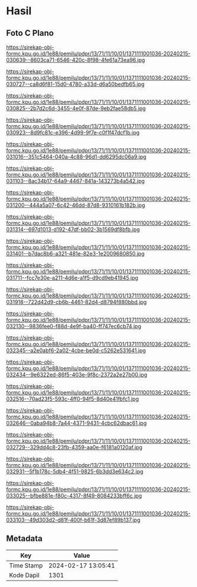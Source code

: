 # Hasil

## Foto C Plano

https://sirekap-obj-formc.kpu.go.id/1e88/pemilu/pdpr/13/71/11/10/01/1371111001036-20240215-030639--8603ca71-6546-420c-8f98-4fe61a73ea96.jpg

https://sirekap-obj-formc.kpu.go.id/1e88/pemilu/pdpr/13/71/11/10/01/1371111001036-20240215-030727--ca8d6f81-15d0-4780-a33d-d6a50bedfb65.jpg

https://sirekap-obj-formc.kpu.go.id/1e88/pemilu/pdpr/13/71/11/10/01/1371111001036-20240215-030825--2b7d2c6d-3455-4e0f-87de-9eb2fae58db5.jpg

https://sirekap-obj-formc.kpu.go.id/1e88/pemilu/pdpr/13/71/11/10/01/1371111001036-20240215-030923--8d9fc81c-e396-4d99-9f7e-c0f1f47dcf1b.jpg

https://sirekap-obj-formc.kpu.go.id/1e88/pemilu/pdpr/13/71/11/10/01/1371111001036-20240215-031016--351c5464-040a-4c88-96d1-dd6295dc06a9.jpg

https://sirekap-obj-formc.kpu.go.id/1e88/pemilu/pdpr/13/71/11/10/01/1371111001036-20240215-031103--8ac34b17-64a9-4467-841a-143273b4a542.jpg

https://sirekap-obj-formc.kpu.go.id/1e88/pemilu/pdpr/13/71/11/10/01/1371111001036-20240215-031200--444a5a07-6c42-46dd-87d8-9310161b182b.jpg

https://sirekap-obj-formc.kpu.go.id/1e88/pemilu/pdpr/13/71/11/10/01/1371111001036-20240215-031314--697d1013-d192-47df-bb02-3b1569df8bfb.jpg

https://sirekap-obj-formc.kpu.go.id/1e88/pemilu/pdpr/13/71/11/10/01/1371111001036-20240215-031401--b7dac8b6-a321-481e-82e3-1e2009680850.jpg

https://sirekap-obj-formc.kpu.go.id/1e88/pemilu/pdpr/13/71/11/10/01/1371111001036-20240215-031711--fcc7e30e-a211-4d6e-a1f5-d9cd9eb41945.jpg

https://sirekap-obj-formc.kpu.go.id/1e88/pemilu/pdpr/13/71/11/10/01/1371111001036-20240215-031918--722d42d9-cb6b-4461-82d4-d8794f880bbd.jpg

https://sirekap-obj-formc.kpu.go.id/1e88/pemilu/pdpr/13/71/11/10/01/1371111001036-20240215-032130--9836fee0-f88d-4e9f-ba40-ff747ec6cb74.jpg

https://sirekap-obj-formc.kpu.go.id/1e88/pemilu/pdpr/13/71/11/10/01/1371111001036-20240215-032345--a2e0abf6-2a02-4cbe-be0d-c5262e531641.jpg

https://sirekap-obj-formc.kpu.go.id/1e88/pemilu/pdpr/13/71/11/10/01/1371111001036-20240215-032434--9e6322ed-86f5-403e-9f8c-2372a2e27b00.jpg

https://sirekap-obj-formc.kpu.go.id/1e88/pemilu/pdpr/13/71/11/10/01/1371111001036-20240215-032516--70ad23f5-593c-4ff0-94f5-8d40e41fbfc1.jpg

https://sirekap-obj-formc.kpu.go.id/1e88/pemilu/pdpr/13/71/11/10/01/1371111001036-20240215-032646--0aba94b8-7a44-4371-9431-4cbc62dbac61.jpg

https://sirekap-obj-formc.kpu.go.id/1e88/pemilu/pdpr/13/71/11/10/01/1371111001036-20240215-032729--329dd4c8-23fb-4359-aa0e-f6181a0120af.jpg

https://sirekap-obj-formc.kpu.go.id/1e88/pemilu/pdpr/13/71/11/10/01/1371111001036-20240215-032931--5f1b178c-5db4-4f51-9825-6b3dd3e634c2.jpg

https://sirekap-obj-formc.kpu.go.id/1e88/pemilu/pdpr/13/71/11/10/01/1371111001036-20240215-033025--bfbe881e-f80c-4317-8f49-8084233bff6c.jpg

https://sirekap-obj-formc.kpu.go.id/1e88/pemilu/pdpr/13/71/11/10/01/1371111001036-20240215-033103--49d303d2-d81f-400f-b61f-3d87ef89b137.jpg


## Metadata

| Key        | Value               |
| ---------- | ------------------- |
| Time Stamp | 2024-02-17 13:05:41 |
| Kode Dapil | 1301                |



